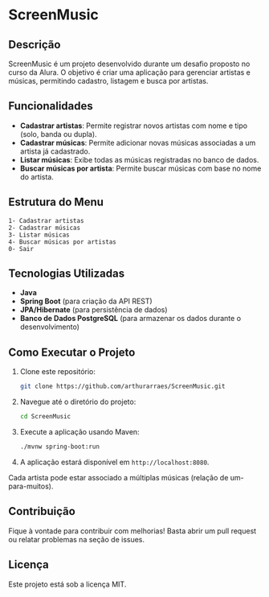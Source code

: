 # ScreenMusic

## Descrição
ScreenMusic é um projeto desenvolvido durante um desafio proposto no curso da Alura. O objetivo é criar uma aplicação para gerenciar artistas e músicas, permitindo cadastro, listagem e busca por artistas.

## Funcionalidades
- **Cadastrar artistas**: Permite registrar novos artistas com nome e tipo (solo, banda ou dupla).
- **Cadastrar músicas**: Permite adicionar novas músicas associadas a um artista já cadastrado.
- **Listar músicas**: Exibe todas as músicas registradas no banco de dados.
- **Buscar músicas por artista**: Permite buscar músicas com base no nome do artista.

## Estrutura do Menu
```
1- Cadastrar artistas
2- Cadastrar músicas
3- Listar músicas
4- Buscar músicas por artistas
0- Sair
```

## Tecnologias Utilizadas
- **Java**
- **Spring Boot** (para criação da API REST)
- **JPA/Hibernate** (para persistência de dados)
- **Banco de Dados PostgreSQL** (para armazenar os dados durante o desenvolvimento)

## Como Executar o Projeto
1. Clone este repositório:
   ```sh
   git clone https://github.com/arthurarraes/ScreenMusic.git
   ```
2. Navegue até o diretório do projeto:
   ```sh
   cd ScreenMusic
   ```
3. Execute a aplicação usando Maven:
   ```sh
   ./mvnw spring-boot:run
   ```
4. A aplicação estará disponível em `http://localhost:8080`.

Cada artista pode estar associado a múltiplas músicas (relação de um-para-muitos).

## Contribuição
Fique à vontade para contribuir com melhorias! Basta abrir um pull request ou relatar problemas na seção de issues.

## Licença
Este projeto está sob a licença MIT.

